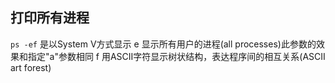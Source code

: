 
## 打印所有进程

`ps -ef` 是以System V方式显示
e 显示所有用户的进程(all processes)此参数的效果和指定"a"参数相同
f  用ASCII字符显示树状结构，表达程序间的相互关系(ASCII art forest)

